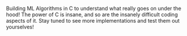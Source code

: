 Building ML Algorithms in C to understand what really goes on under the hood! The power of C is insane, and so are the insanely difficult coding aspects of it. Stay tuned to see more implementations and test them out yourselves!